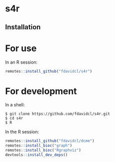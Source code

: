 s4r
========

Installation
------------

# For use

In an R session:

```r
remotes::install_github("fdavidcl/s4r")
```

# For development

In a shell:

```
$ git clone https://github.com/fdavidcl/s4r.git
$ cd s4r
$ R
```

In the R session:

```r
remotes::install_github("fdavidcl/dcme")
remotes::install_bioc("graph")
remotes::install_bioc("Rgraphviz")
devtools::install_dev_deps()
```
